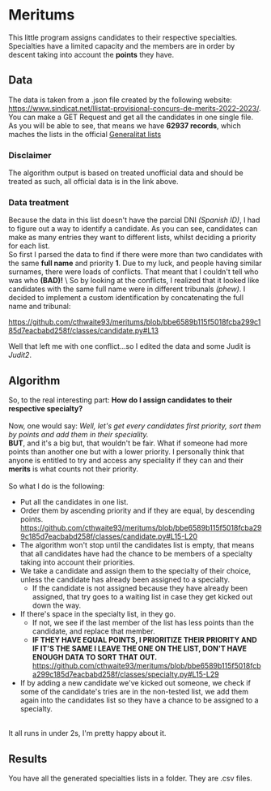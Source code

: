 # Meritums

This little program assigns candidates to their respective specialties. Specialties have a limited capacity and the members are in order by descent taking into account the **points** they have.

## Data

The data is taken from a .json file created by the following website: https://www.sindicat.net/llistat-provisional-concurs-de-merits-2022-2023/. You can make a GET Request and get all the candidates in one single file.
As you will be able to see, that means we have **62937 records**, which maches the lists in the official [Generalitat lists](https://educacio.gencat.cat/web/.content/home/arees-actuacio/professors/oposicions/ingres-acces-cossos-docents/concurs-merits/valoracio-provisional/llista-provisional-merits-cos-especialitat.pdf)

### Disclaimer
The algorithm output is based on treated unofficial data and should be treated as such, all official data is in the link above.

### Data treatment

Because the data in this list doesn't have the parcial DNI *(Spanish ID)*, I had to figure out a way to identify a candidate. As you can see, candidates can make as many entries they want to different lists, whilst deciding a priority for each list. 
\
So first I parsed the data to find if there were more than two candidates with the same **full name** and priority **1**. Due to my luck, and people having similar surnames, there were loads of conflicts. That meant that I couldn't tell who was who **(BAD)!**
\ 
So by looking at the conflicts, I realized that it looked like candidates with the same full name were in different tribunals *(phew)*. I decided to implement a custom identification by concatenating the full name and tribunal:

https://github.com/cthwaite93/meritums/blob/bbe6589b115f5018fcba299c185d7eacbabd258f/classes/candidate.py#L13

Well that left me with one conflict...so I edited the data and some Judit is *Judit2*.

## Algorithm

So, to the real interesting part: **How do I assign candidates to their respective specialty?** 
\
\
Now, one would say: *Well, let's get every candidates first priority, sort them by points and add them in their speciality.*
\
**BUT**, and it's a big but, that wouldn't be fair. What if someone had more points than another one but with a lower priority. I personally think that anyone is entitled to try and access any speciality if they can and their **merits** is what counts not their priority.
\
\
So what I do is the following:
* Put all the candidates in one list.
* Order them by ascending priority and if they are equal, by descending points.
https://github.com/cthwaite93/meritums/blob/bbe6589b115f5018fcba299c185d7eacbabd258f/classes/candidate.py#L15-L20
* The algorithm won't stop until the candidates list is empty, that means that all candidates have had the chance to be members of a specialty taking into account their priorities.
* We take a candidate and assign them to the specialty of their choice, unless the candidate has already been assigned to a specialty.
    - If the candidate is not assigned because they have already been assigned, that try goes to a waiting list in case they get kicked out down the way.
* If there's space in the specialty list, in they go. 
    - If not, we see if the last member of the list has less points than the candidate, and replace that member.
    - **IF THEY HAVE EQUAL POINTS, I PRIORITIZE THEIR PRIORITY AND IF IT'S THE SAME I LEAVE THE ONE ON THE LIST, DON'T HAVE ENOUGH DATA TO SORT THAT OUT.**
    https://github.com/cthwaite93/meritums/blob/bbe6589b115f5018fcba299c185d7eacbabd258f/classes/specialty.py#L15-L29
* If by adding a new candidate we've kicked out someone, we check if some of the candidate's tries are in the non-tested list, we add them again into the candidates list so they have a chance to be assigned to a specialty.

\
It all runs in under 2s, I'm pretty happy about it.

## Results
You have all the generated specialties lists in a folder. They are .csv files.
